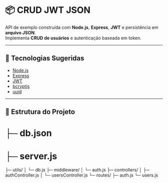 # 📦 CRUD JWT JSON

API de exemplo construída com **Node.js**, **Express**, **JWT** e persistência em **arquivo JSON**.  
Implementa **CRUD de usuários** e autenticação baseada em token.  

---

## 🚀 Tecnologias Sugeridas
- [Node.js](https://nodejs.org/)
- [Express](https://expressjs.com/)
- [JWT](https://jwt.io/)
- [bcryptjs](https://www.npmjs.com/package/bcryptjs)
- [uuid](https://www.npmjs.com/package/uuid)

---

## 📂 Estrutura do Projeto
# ├─ db.json
# ├─ server.js
├─ utils/
│  └─ db.js
├─ middleware/
│  └─ auth.js
├─ controllers/
│  ├─ authController.js
│  └─ usersController.js
└─ routes/
   ├─ auth.js
   └─ users.js

